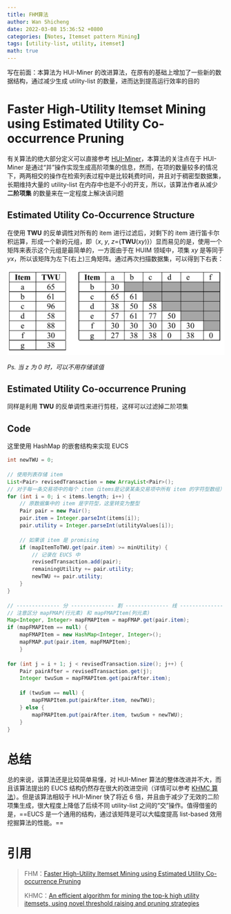 ```yaml
---
title: FHM算法
author: Wan Shicheng
date: 2022-03-08 15:36:52 +0800
categories: [Notes, Itemset pattern Mining]
tags: [utility-list, utility, itemset]
math: true
---
```


写在前面：本算法为 HUI-Miner 的改进算法，在原有的基础上增加了一些新的数据结构，通过减少生成 utility-list 的数量，进而达到提高运行效率的目的

# Faster High-Utility Itemset Mining using Estimated Utility Co-occurrence Pruning

有关算法的绝大部分定义可以直接参考 [HUI-Miner](https://suarne.github.io/posts/HUI-Miner%E7%AE%97%E6%B3%95/)，本算法的关注点在于 HUI-Miner 是通过“并”操作实现生成高阶项集的信息，然而，在项的数量较多的情况下，两两相交的操作在检索列表过程中是比较耗费时间，并且对于稠密型数据集，长期维持大量的 utility-list 在内存中也是不小的开支，所以，该算法作者从减少 **二阶项集** 的数量来在一定程度上解决该问题

## Estimated Utility Co-Occurrence Structure

在使用 **TWU** 的反单调性对所有的 item 进行过滤后，对剩下的 item 进行笛卡尔积运算，形成一个新的元组，即（$x$, $y$, $z$=\{**TWU**($xy$)\}）显而易见的是，使用一个矩阵来表示这个元组是最简单的，一方面由于在 HUIM 领域中，项集 $xy$ 是等同于 $yx$，所以该矩阵为左下(右上)三角矩阵。通过再次扫描数据集，可以得到下右表：

![TWU and EUCS](/assets/img/algorithm/FHM算法/TWU_and_EUCS.png)

_Ps. 当 z 为 0 时，可以不用存储该值_

## Estimated Utility Co-occurrence Pruning

同样是利用 **TWU** 的反单调性来进行剪枝，这样可以过滤掉二阶项集

## Code

这里使用 HashMap 的嵌套结构来实现 EUCS

```java
int newTWU = 0;

// 使用列表存储 item
List<Pair> revisedTransaction = new ArrayList<Pair>();
// 对于每一条交易项中的每个 item（items是记录某条交易项中所有 item 的字符型数组）
for (int i = 0; i < items.length; i++) {
    // 原数据集中的 item 是字符型，这里转变为整型
    Pair pair = new Pair();
    pair.item = Integer.parseInt(items[i]);
    pair.utility = Integer.parseInt(utilityValues[i]);
    
    // 如果该 item 是 promising
    if (mapItemToTWU.get(pair.item) >= minUtility) {
        // 记录在 EUCS 中
        revisedTransaction.add(pair);
        remainingUtility += pair.utility;
        newTWU += pair.utility;
    }
}

// -------------- 分 -------------- 割 -------------- 线 -------------- //
// 注意区分 mapFMAP(行元素) 和 mapFMAPItem(列元素)
Map<Integer, Integer> mapFMAPItem = mapFMAP.get(pair.item);
if (mapFMAPItem == null) {
    mapFMAPItem = new HashMap<Integer, Integer>();
    mapFMAP.put(pair.item, mapFMAPItem);
    }

for (int j = i + 1; j < revisedTransaction.size(); j++) {
    Pair pairAfter = revisedTransaction.get(j);
    Integer twuSum = mapFMAPItem.get(pairAfter.item);
    
    if (twuSum == null) {
        mapFMAPItem.put(pairAfter.item, newTWU);
    } else {
        mapFMAPItem.put(pairAfter.item, twuSum + newTWU);
    }
}
```

# 总结

总的来说，该算法还是比较简单易懂，对 HUI-Miner 算法的整体改进并不大，而且该算法提出的 EUCS 结构仍然存在很大的改进空间（详情可以参考 [KHMC 算法](https://suarne.github.io/posts/kHMC%E7%AE%97%E6%B3%95/)）。但是该算法相较于 HUI-Miner 快了将近 6 倍，并且由于减少了无效的二阶项集生成，很大程度上降低了后续不同 utility-list 之间的“交”操作。值得借鉴的是，==EUCS 是一个通用的结构，通过该矩阵是可以大幅度提高 list-based 效用挖掘算法的性能。==

# 引用

> FHM：[Faster High-Utility Itemset Mining using Estimated Utility Co-occurrence Pruning](https://link.springer.com/chapter/10.1007/978-3-319-08326-1_9)
>
> KHMC：[An efficient algorithm for mining the top-k high utility itemsets, using novel threshold raising and pruning strategies](https://www.sciencedirect.com/science/article/pii/S0950705116300582)


